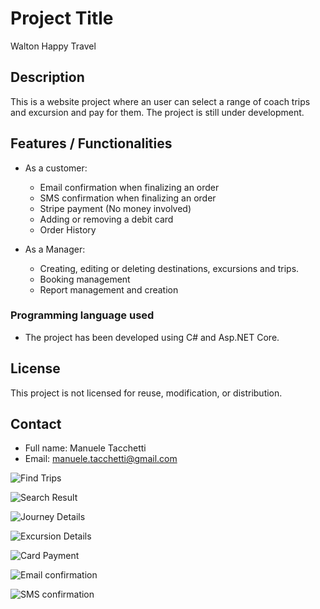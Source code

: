 # Project Title
Walton Happy Travel

## Description
This is a website project where an user can select a range of coach trips and excursion and pay for them. The project is still under development.

## Features / Functionalities
- As a customer:
    - Email confirmation when finalizing an order
    - SMS confirmation when finalizing an order
    - Stripe payment (No money involved)
    - Adding or removing a debit card
    - Order History

- As a Manager:

    - Creating, editing or deleting destinations, excursions and trips.
    - Booking management
    - Report management and creation


### Programming language used
- The project has been developed using C# and Asp.NET Core.

## License
This project is not licensed for reuse, modification, or distribution.

## Contact
- Full name: Manuele Tacchetti
- Email: manuele.tacchetti@gmail.com

![Find Trips](Screenshots/FindTrips.jpg)

![Search Result](Screenshots/SearchResults.jpg)

![Journey Details](Screenshots/JourneyDetails.jpg)

![Excursion Details](Screenshots/ExcursionDetails.jpg)

![Card Payment](Screenshots/CardPayment.jpg)

![Email confirmation](Screenshots/EmailConfirmation.jpg)

![SMS confirmation](Screenshots/SMS_Confirmation_Twilio.jpg)


